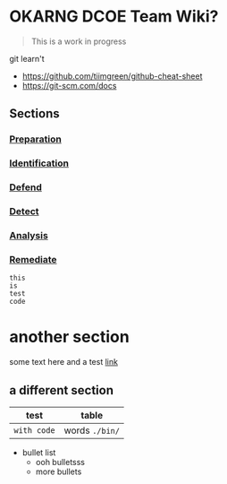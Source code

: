 # OKARNG DCOE Team Wiki?


> This is a work in progress

git learn't
* https://github.com/tiimgreen/github-cheat-sheet
* https://git-scm.com/docs
## Sections

### [Preparation](https://github.com/sakya02/dcoe/tree/master/1.Preparation)
### [Identification](https://github.com/sakya02/dcoe/tree/master/2.Identification)
### [Defend](https://github.com/sakya02/dcoe/tree/master/3.Defend)
### [Detect](https://github.com/sakya02/dcoe/tree/master/4.Detect)
### [Analysis](https://github.com/sakya02/dcoe/tree/master/5.Analysis)
### [Remediate](https://github.com/sakya02/dcoe/tree/master/6.Remediate)

```
this
is
test
code

```
# another section
some text here and a test [link](https://google.com)

## a different section
|test | table|
|---|---|
|`with code` |words `./bin/`|

* bullet list
  * ooh bulletsss
  * more bullets
